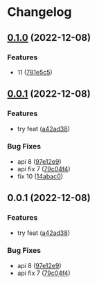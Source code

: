 # Changelog

## [0.1.0](https://github.com/ddzero2c/release-please-poc/compare/api-v0.0.1...api-v0.1.0) (2022-12-08)


### Features

* 11 ([781e5c5](https://github.com/ddzero2c/release-please-poc/commit/781e5c5d76338e52c0e8bf585f26b79c3e82be9d))

## [0.0.1](https://github.com/ddzero2c/release-please-poc/compare/api-v0.0.1...api-v0.0.1) (2022-12-08)


### Features

* try feat ([a42ad38](https://github.com/ddzero2c/release-please-poc/commit/a42ad380078eb40319c357353da44013d984b4e2))


### Bug Fixes

* api 8 ([97e12e9](https://github.com/ddzero2c/release-please-poc/commit/97e12e9809582d3edd6e5a8dfd3a9c1d798f94c1))
* api fix 7 ([79c04f4](https://github.com/ddzero2c/release-please-poc/commit/79c04f4f734f2eedaaf74e5f47fb04277f05c3e8))
* fix 10 ([14abac0](https://github.com/ddzero2c/release-please-poc/commit/14abac0363502db1a286e4ffddd24105b21b90b7))

## 0.0.1 (2022-12-08)


### Features

* try feat ([a42ad38](https://github.com/ddzero2c/release-please-poc/commit/a42ad380078eb40319c357353da44013d984b4e2))


### Bug Fixes

* api 8 ([97e12e9](https://github.com/ddzero2c/release-please-poc/commit/97e12e9809582d3edd6e5a8dfd3a9c1d798f94c1))
* api fix 7 ([79c04f4](https://github.com/ddzero2c/release-please-poc/commit/79c04f4f734f2eedaaf74e5f47fb04277f05c3e8))
